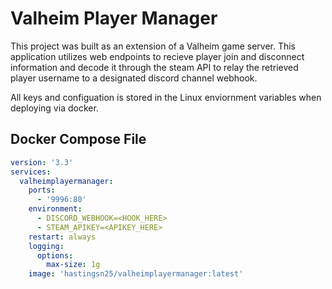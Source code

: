 # Valheim Player Manager
This project was built as an extension of a Valheim game server. 
This application utilizes web endpoints to recieve player join and disconnect information and decode it through the steam API to relay the retrieved player username to a designated discord channel webhook. 

All keys and configuation is stored in the Linux enviornment variables when deploying via docker.

## Docker Compose File
```yaml
version: '3.3'
services:
  valheimplayermanager:
    ports:
      - '9996:80'
    environment:
      - DISCORD_WEBHOOK=<HOOK_HERE>
      - STEAM_APIKEY=<APIKEY_HERE>
    restart: always
    logging:
      options:
        max-size: 1g
    image: 'hastingsn25/valheimplayermanager:latest'
```
